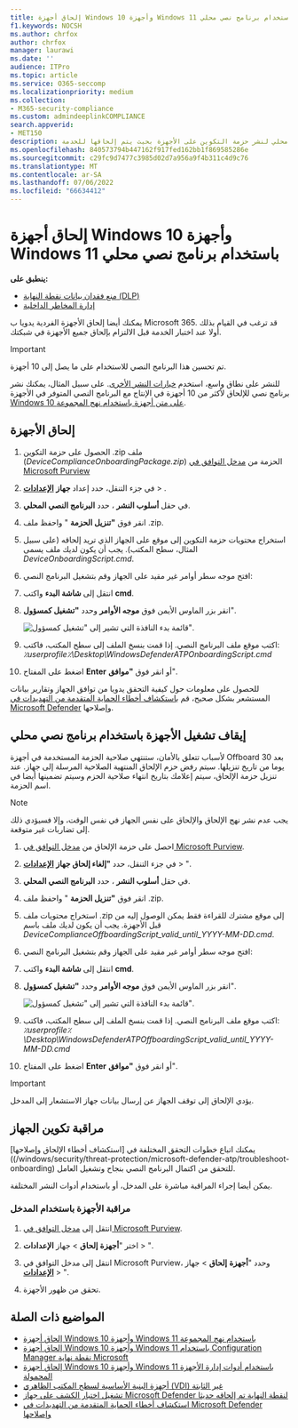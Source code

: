 ```yaml
---
title: إلحاق أجهزة Windows 10 وأجهزة Windows 11 باستخدام برنامج نصي محلي
f1.keywords: NOCSH
ms.author: chrfox
author: chrfox
manager: laurawi
ms.date: ''
audience: ITPro
ms.topic: article
ms.service: O365-seccomp
ms.localizationpriority: medium
ms.collection:
- M365-security-compliance
ms.custom: admindeeplinkCOMPLIANCE
search.appverid:
- MET150
description: استخدم برنامج نصي محلي لنشر حزمة التكوين على الأجهزة بحيث يتم إلحاقها للخدمة.
ms.openlocfilehash: 840573794b447162f917fed162bb1f869585286e
ms.sourcegitcommit: c29fc9d7477c3985d02d7a956a9f4b311c4d9c76
ms.translationtype: MT
ms.contentlocale: ar-SA
ms.lasthandoff: 07/06/2022
ms.locfileid: "66634412"
---
```

# <a name="onboard-windows-10-and-windows-11-devices-using-a-local-script"></a>إلحاق أجهزة Windows 10 وأجهزة Windows 11 باستخدام برنامج نصي محلي

**ينطبق على:**

- [منع فقدان بيانات نقطة النهاية (DLP)](./endpoint-dlp-learn-about.md)
- [إدارة المخاطر الداخلية](insider-risk-management.md)

يمكنك أيضا إلحاق الأجهزة الفردية يدويا ب Microsoft 365. قد ترغب في القيام بذلك أولا عند اختبار الخدمة قبل الالتزام بإلحاق جميع الأجهزة في شبكتك.

> [!IMPORTANT]
> تم تحسين هذا البرنامج النصي للاستخدام على ما يصل إلى 10 أجهزة.
>
> للنشر على نطاق واسع، استخدم [خيارات النشر الأخرى](device-onboarding-overview.md). على سبيل المثال، يمكنك نشر برنامج نصي للإلحاق لأكثر من 10 أجهزة في الإنتاج مع البرنامج النصي المتوفر في الأجهزة [Windows 10 على متن أجهزة باستخدام نهج المجموعة](device-onboarding-gp.md).

## <a name="onboard-devices"></a>إلحاق الأجهزة
 
1. الحصول على حزمة التكوين .zip ملف (*DeviceComplianceOnboardingPackage.zip*) الحزمة من [مدخل التوافق في Microsoft Purview](https://compliance.microsoft.com)

2. في جزء التنقل، حدد إعداد **جهاز** <a href="https://go.microsoft.com/fwlink/p/?linkid=2174201" target="_blank">**الإعدادات**</a> > .

3. في حقل **أسلوب النشر** ، حدد **البرنامج النصي المحلي**.

4. انقر فوق **"تنزيل الحزمة** " واحفظ ملف .zip.
  
5. استخراج محتويات حزمة التكوين إلى موقع على الجهاز الذي تريد إلحاقه (على سبيل المثال، سطح المكتب). يجب أن يكون لديك ملف يسمى *DeviceOnboardingScript.cmd*.

6. افتح موجه سطر أوامر غير مقيد على الجهاز وقم بتشغيل البرنامج النصي:

7. انتقل إلى **شاشة البدء** واكتب **cmd**.

8. انقر بزر الماوس الأيمن فوق **موجه الأوامر** وحدد **"تشغيل كمسؤول**".

    ![قائمة بدء النافذة التي تشير إلى "تشغيل كمسؤول".](../media/dlp-run-as-admin.png)

9. اكتب موقع ملف البرنامج النصي. إذا قمت بنسخ الملف إلى سطح المكتب، فاكتب: *٪userprofile٪\Desktop\WindowsDefenderATPOnboardingScript.cmd*

10. اضغط على المفتاح **Enter** أو انقر فوق **"موافق**".

للحصول على معلومات حول كيفية التحقق يدويا من توافق الجهاز وتقارير بيانات المستشعر بشكل صحيح، قم [باستكشاف أخطاء الحماية المتقدمة من التهديدات في Microsoft Defender](/windows/security/threat-protection/microsoft-defender-atp/troubleshoot-onboarding) وإصلاحها.

## <a name="offboard-devices-using-a-local-script"></a>إيقاف تشغيل الأجهزة باستخدام برنامج نصي محلي

لأسباب تتعلق بالأمان، ستنتهي صلاحية الحزمة المستخدمة في أجهزة Offboard بعد 30 يوما من تاريخ تنزيلها. سيتم رفض حزم الإلحاق المنتهية الصلاحية المرسلة إلى جهاز. عند تنزيل حزمة الإلحاق، سيتم إعلامك بتاريخ انتهاء صلاحية الحزم وسيتم تضمينها أيضا في اسم الحزمة.

> [!NOTE]
> يجب عدم نشر نهج الإلحاق والإلحاق على نفس الجهاز في نفس الوقت، وإلا فسيؤدي ذلك إلى تضاربات غير متوقعة.

1. احصل على حزمة الإلحاق من <a href="https://go.microsoft.com/fwlink/p/?linkid=2077149" target="_blank">مدخل التوافق في Microsoft Purview</a>.

2. في جزء التنقل، حدد **"إلغاء إلحاق جهاز** <a href="https://go.microsoft.com/fwlink/p/?linkid=2174201" target="_blank">**الإعدادات**</a> > ".

3. في حقل **أسلوب النشر** ، حدد **البرنامج النصي المحلي**.

4. انقر فوق **"تنزيل الحزمة** " واحفظ ملف .zip.

5. استخراج محتويات ملف .zip إلى موقع مشترك للقراءة فقط يمكن الوصول إليه من قبل الأجهزة. يجب أن يكون لديك ملف باسم *DeviceComplianceOffboardingScript_valid_until_YYYY-MM-DD.cmd*.

6. افتح موجه سطر أوامر غير مقيد على الجهاز وقم بتشغيل البرنامج النصي:

7. انتقل إلى **شاشة البدء** واكتب **cmd**.

8. انقر بزر الماوس الأيمن فوق **موجه الأوامر** وحدد **"تشغيل كمسؤول**".

    ![قائمة بدء النافذة التي تشير إلى "تشغيل كمسؤول".](../media/dlp-run-as-admin.png)

9. اكتب موقع ملف البرنامج النصي. إذا قمت بنسخ الملف إلى سطح المكتب، فاكتب: *٪userprofile٪\Desktop\WindowsDefenderATPOffboardingScript_valid_until_YYYY-MM-DD.cmd*

10. اضغط على المفتاح **Enter** أو انقر فوق **"موافق**".

> [!IMPORTANT]
> يؤدي الإلحاق إلى توقف الجهاز عن إرسال بيانات جهاز الاستشعار إلى المدخل.

## <a name="monitor-device-configuration"></a>مراقبة تكوين الجهاز

يمكنك اتباع خطوات التحقق المختلفة في [استكشاف أخطاء الإلحاق وإصلاحها]((/windows/security/threat-protection/microsoft-defender-atp/troubleshoot-onboarding) للتحقق من اكتمال البرنامج النصي بنجاح وتشغيل العامل.

يمكن أيضا إجراء المراقبة مباشرة على المدخل، أو باستخدام أدوات النشر المختلفة.

### <a name="monitor-devices-using-the-portal"></a>مراقبة الأجهزة باستخدام المدخل

1. انتقل إلى [مدخل التوافق في Microsoft Purview](https://compliance.microsoft.com).

2. اختر "**أجهزة** **إلحاق** >  جهاز **الإعدادات** > ".

1. انتقل إلى مدخل التوافق في Microsoft Purview، وحدد "**أجهزة** **إلحاق** >  جهاز <a href="https://go.microsoft.com/fwlink/p/?linkid=2174201" target="_blank">**الإعدادات**</a> > ".

1. تحقق من ظهور الأجهزة.

## <a name="related-topics"></a>المواضيع ذات الصلة
- [إلحاق أجهزة Windows 10 وأجهزة Windows 11 باستخدام نهج المجموعة](device-onboarding-gp.md)
- [إلحاق أجهزة Windows 10 وأجهزة Windows 11 باستخدام Configuration Manager نقطة نهاية Microsoft](device-onboarding-sccm.md)
- [إلحاق أجهزة Windows 10 وأجهزة Windows 11 باستخدام أدوات إدارة الأجهزة المحمولة](device-onboarding-mdm.md)
- [أجهزة البنية الأساسية لسطح المكتب الظاهري (VDI) غير الثابتة](device-onboarding-vdi.md)
- [تشغيل اختبار الكشف على جهاز Microsoft Defender لنقطة النهاية تم إلحاقه حديثا](/windows/security/threat-protection/microsoft-defender-atp/run-detection-test)
- [استكشاف أخطاء الحماية المتقدمة من التهديدات في Microsoft Defender وإصلاحها](/windows/security/threat-protection/microsoft-defender-atp/troubleshoot-onboarding)
